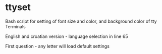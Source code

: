 # ttyset
Bash script for setting of font size and color, and background color of tty Terminals

English and croatian version - language selection in line 65

First question - any letter will load default settings

